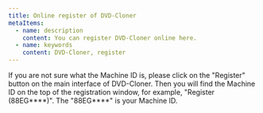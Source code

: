 ```yaml
---
title: Online register of DVD-Cloner
metaItems:
  - name: description
    content: You can register DVD-Cloner online here.
  - name: keywords
    content: DVD-Cloner, register  
---
```


If you are not sure what the Machine ID is, please click on the "Register" button on the main interface of DVD-Cloner. Then you will find the Machine ID on the top of the registration window, for example, "Register (88EG****)". The "88EG****" is your Machine ID.